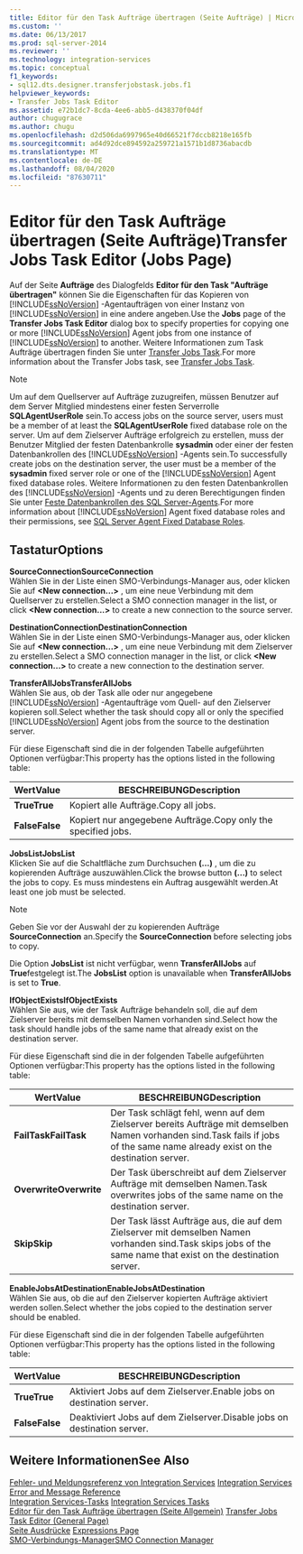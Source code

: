 ```yaml
---
title: Editor für den Task Aufträge übertragen (Seite Aufträge) | Microsoft-Dokumentation
ms.custom: ''
ms.date: 06/13/2017
ms.prod: sql-server-2014
ms.reviewer: ''
ms.technology: integration-services
ms.topic: conceptual
f1_keywords:
- sql12.dts.designer.transferjobstask.jobs.f1
helpviewer_keywords:
- Transfer Jobs Task Editor
ms.assetid: e72b1dc7-8cda-4ee6-abb5-d438370f04df
author: chugugrace
ms.author: chugu
ms.openlocfilehash: d2d506da6997965e40d66521f7dccb8218e165fb
ms.sourcegitcommit: ad4d92dce894592a259721a1571b1d8736abacdb
ms.translationtype: MT
ms.contentlocale: de-DE
ms.lasthandoff: 08/04/2020
ms.locfileid: "87630711"
---
```

# <a name="transfer-jobs-task-editor-jobs-page"></a><span data-ttu-id="c960e-102">Editor für den Task Aufträge übertragen (Seite Aufträge)</span><span class="sxs-lookup"><span data-stu-id="c960e-102">Transfer Jobs Task Editor (Jobs Page)</span></span>
  <span data-ttu-id="c960e-103">Auf der Seite **Aufträge** des Dialogfelds **Editor für den Task "Aufträge übertragen"** können Sie die Eigenschaften für das Kopieren von [!INCLUDE[ssNoVersion](../includes/ssnoversion-md.md)] -Agentaufträgen von einer Instanz von [!INCLUDE[ssNoVersion](../includes/ssnoversion-md.md)] in eine andere angeben.</span><span class="sxs-lookup"><span data-stu-id="c960e-103">Use the **Jobs** page of the **Transfer Jobs Task Editor** dialog box to specify properties for copying one or more [!INCLUDE[ssNoVersion](../includes/ssnoversion-md.md)] Agent jobs from one instance of [!INCLUDE[ssNoVersion](../includes/ssnoversion-md.md)] to another.</span></span> <span data-ttu-id="c960e-104">Weitere Informationen zum Task Aufträge übertragen finden Sie unter [Transfer Jobs Task](control-flow/transfer-jobs-task.md).</span><span class="sxs-lookup"><span data-stu-id="c960e-104">For more information about the Transfer Jobs task, see [Transfer Jobs Task](control-flow/transfer-jobs-task.md).</span></span>  
  
> [!NOTE]  
>  <span data-ttu-id="c960e-105">Um auf dem Quellserver auf Aufträge zuzugreifen, müssen Benutzer auf dem Server Mitglied mindestens einer festen Serverrolle **SQLAgentUserRole** sein.</span><span class="sxs-lookup"><span data-stu-id="c960e-105">To access jobs on the source server, users must be a member of at least the **SQLAgentUserRole** fixed database role on the server.</span></span> <span data-ttu-id="c960e-106">Um auf dem Zielserver Aufträge erfolgreich zu erstellen, muss der Benutzer Mitglied der festen Datenbankrolle **sysadmin** oder einer der festen Datenbankrollen des [!INCLUDE[ssNoVersion](../includes/ssnoversion-md.md)] -Agents sein.</span><span class="sxs-lookup"><span data-stu-id="c960e-106">To successfully create jobs on the destination server, the user must be a member of the **sysadmin** fixed server role or one of the [!INCLUDE[ssNoVersion](../includes/ssnoversion-md.md)] Agent fixed database roles.</span></span> <span data-ttu-id="c960e-107">Weitere Informationen zu den festen Datenbankrollen des [!INCLUDE[ssNoVersion](../includes/ssnoversion-md.md)] -Agents und zu deren Berechtigungen finden Sie unter [Feste Datenbankrollen des SQL Server-Agents](../ssms/agent/sql-server-agent-fixed-database-roles.md).</span><span class="sxs-lookup"><span data-stu-id="c960e-107">For more information about [!INCLUDE[ssNoVersion](../includes/ssnoversion-md.md)] Agent fixed database roles and their permissions, see [SQL Server Agent Fixed Database Roles](../ssms/agent/sql-server-agent-fixed-database-roles.md).</span></span>  
  
## <a name="options"></a><span data-ttu-id="c960e-108">Tastatur</span><span class="sxs-lookup"><span data-stu-id="c960e-108">Options</span></span>  
 <span data-ttu-id="c960e-109">**SourceConnection**</span><span class="sxs-lookup"><span data-stu-id="c960e-109">**SourceConnection**</span></span>  
 <span data-ttu-id="c960e-110">Wählen Sie in der Liste einen SMO-Verbindungs-Manager aus, oder klicken Sie auf **\<New connection...>** , um eine neue Verbindung mit dem Quellserver zu erstellen.</span><span class="sxs-lookup"><span data-stu-id="c960e-110">Select a SMO connection manager in the list, or click **\<New connection...>** to create a new connection to the source server.</span></span>  
  
 <span data-ttu-id="c960e-111">**DestinationConnection**</span><span class="sxs-lookup"><span data-stu-id="c960e-111">**DestinationConnection**</span></span>  
 <span data-ttu-id="c960e-112">Wählen Sie in der Liste einen SMO-Verbindungs-Manager aus, oder klicken Sie auf **\<New connection...>** , um eine neue Verbindung mit dem Zielserver zu erstellen.</span><span class="sxs-lookup"><span data-stu-id="c960e-112">Select a SMO connection manager in the list, or click **\<New connection...>** to create a new connection to the destination server.</span></span>  
  
 <span data-ttu-id="c960e-113">**TransferAllJobs**</span><span class="sxs-lookup"><span data-stu-id="c960e-113">**TransferAllJobs**</span></span>  
 <span data-ttu-id="c960e-114">Wählen Sie aus, ob der Task alle oder nur angegebene [!INCLUDE[ssNoVersion](../includes/ssnoversion-md.md)] -Agentaufträge vom Quell- auf den Zielserver kopieren soll.</span><span class="sxs-lookup"><span data-stu-id="c960e-114">Select whether the task should copy all or only the specified [!INCLUDE[ssNoVersion](../includes/ssnoversion-md.md)] Agent jobs from the source to the destination server.</span></span>  
  
 <span data-ttu-id="c960e-115">Für diese Eigenschaft sind die in der folgenden Tabelle aufgeführten Optionen verfügbar:</span><span class="sxs-lookup"><span data-stu-id="c960e-115">This property has the options listed in the following table:</span></span>  
  
|<span data-ttu-id="c960e-116">Wert</span><span class="sxs-lookup"><span data-stu-id="c960e-116">Value</span></span>|<span data-ttu-id="c960e-117">BESCHREIBUNG</span><span class="sxs-lookup"><span data-stu-id="c960e-117">Description</span></span>|  
|-----------|-----------------|  
|<span data-ttu-id="c960e-118">**True**</span><span class="sxs-lookup"><span data-stu-id="c960e-118">**True**</span></span>|<span data-ttu-id="c960e-119">Kopiert alle Aufträge.</span><span class="sxs-lookup"><span data-stu-id="c960e-119">Copy all jobs.</span></span>|  
|<span data-ttu-id="c960e-120">**False**</span><span class="sxs-lookup"><span data-stu-id="c960e-120">**False**</span></span>|<span data-ttu-id="c960e-121">Kopiert nur angegebene Aufträge.</span><span class="sxs-lookup"><span data-stu-id="c960e-121">Copy only the specified jobs.</span></span>|  
  
 <span data-ttu-id="c960e-122">**JobsList**</span><span class="sxs-lookup"><span data-stu-id="c960e-122">**JobsList**</span></span>  
 <span data-ttu-id="c960e-123">Klicken Sie auf die Schaltfläche zum Durchsuchen **(...)** , um die zu kopierenden Aufträge auszuwählen.</span><span class="sxs-lookup"><span data-stu-id="c960e-123">Click the browse button **(...)** to select the jobs to copy.</span></span> <span data-ttu-id="c960e-124">Es muss mindestens ein Auftrag ausgewählt werden.</span><span class="sxs-lookup"><span data-stu-id="c960e-124">At least one job must be selected.</span></span>  
  
> [!NOTE]  
>  <span data-ttu-id="c960e-125">Geben Sie vor der Auswahl der zu kopierenden Aufträge **SourceConnection** an.</span><span class="sxs-lookup"><span data-stu-id="c960e-125">Specify the **SourceConnection** before selecting jobs to copy.</span></span>  
  
 <span data-ttu-id="c960e-126">Die Option **JobsList** ist nicht verfügbar, wenn **TransferAllJobs** auf **True**festgelegt ist.</span><span class="sxs-lookup"><span data-stu-id="c960e-126">The **JobsList** option is unavailable when **TransferAllJobs** is set to **True**.</span></span>  
  
 <span data-ttu-id="c960e-127">**IfObjectExists**</span><span class="sxs-lookup"><span data-stu-id="c960e-127">**IfObjectExists**</span></span>  
 <span data-ttu-id="c960e-128">Wählen Sie aus, wie der Task Aufträge behandeln soll, die auf dem Zielserver bereits mit demselben Namen vorhanden sind.</span><span class="sxs-lookup"><span data-stu-id="c960e-128">Select how the task should handle jobs of the same name that already exist on the destination server.</span></span>  
  
 <span data-ttu-id="c960e-129">Für diese Eigenschaft sind die in der folgenden Tabelle aufgeführten Optionen verfügbar:</span><span class="sxs-lookup"><span data-stu-id="c960e-129">This property has the options listed in the following table:</span></span>  
  
|<span data-ttu-id="c960e-130">Wert</span><span class="sxs-lookup"><span data-stu-id="c960e-130">Value</span></span>|<span data-ttu-id="c960e-131">BESCHREIBUNG</span><span class="sxs-lookup"><span data-stu-id="c960e-131">Description</span></span>|  
|-----------|-----------------|  
|<span data-ttu-id="c960e-132">**FailTask**</span><span class="sxs-lookup"><span data-stu-id="c960e-132">**FailTask**</span></span>|<span data-ttu-id="c960e-133">Der Task schlägt fehl, wenn auf dem Zielserver bereits Aufträge mit demselben Namen vorhanden sind.</span><span class="sxs-lookup"><span data-stu-id="c960e-133">Task fails if jobs of the same name already exist on the destination server.</span></span>|  
|<span data-ttu-id="c960e-134">**Overwrite**</span><span class="sxs-lookup"><span data-stu-id="c960e-134">**Overwrite**</span></span>|<span data-ttu-id="c960e-135">Der Task überschreibt auf dem Zielserver Aufträge mit demselben Namen.</span><span class="sxs-lookup"><span data-stu-id="c960e-135">Task overwrites jobs of the same name on the destination server.</span></span>|  
|<span data-ttu-id="c960e-136">**Skip**</span><span class="sxs-lookup"><span data-stu-id="c960e-136">**Skip**</span></span>|<span data-ttu-id="c960e-137">Der Task lässt Aufträge aus, die auf dem Zielserver mit demselben Namen vorhanden sind.</span><span class="sxs-lookup"><span data-stu-id="c960e-137">Task skips jobs of the same name that exist on the destination server.</span></span>|  
  
 <span data-ttu-id="c960e-138">**EnableJobsAtDestination**</span><span class="sxs-lookup"><span data-stu-id="c960e-138">**EnableJobsAtDestination**</span></span>  
 <span data-ttu-id="c960e-139">Wählen Sie aus, ob die auf den Zielserver kopierten Aufträge aktiviert werden sollen.</span><span class="sxs-lookup"><span data-stu-id="c960e-139">Select whether the jobs copied to the destination server should be enabled.</span></span>  
  
 <span data-ttu-id="c960e-140">Für diese Eigenschaft sind die in der folgenden Tabelle aufgeführten Optionen verfügbar:</span><span class="sxs-lookup"><span data-stu-id="c960e-140">This property has the options listed in the following table:</span></span>  
  
|<span data-ttu-id="c960e-141">Wert</span><span class="sxs-lookup"><span data-stu-id="c960e-141">Value</span></span>|<span data-ttu-id="c960e-142">BESCHREIBUNG</span><span class="sxs-lookup"><span data-stu-id="c960e-142">Description</span></span>|  
|-----------|-----------------|  
|<span data-ttu-id="c960e-143">**True**</span><span class="sxs-lookup"><span data-stu-id="c960e-143">**True**</span></span>|<span data-ttu-id="c960e-144">Aktiviert Jobs auf dem Zielserver.</span><span class="sxs-lookup"><span data-stu-id="c960e-144">Enable jobs on destination server.</span></span>|  
|<span data-ttu-id="c960e-145">**False**</span><span class="sxs-lookup"><span data-stu-id="c960e-145">**False**</span></span>|<span data-ttu-id="c960e-146">Deaktiviert Jobs auf dem Zielserver.</span><span class="sxs-lookup"><span data-stu-id="c960e-146">Disable jobs on destination server.</span></span>|  
  
## <a name="see-also"></a><span data-ttu-id="c960e-147">Weitere Informationen</span><span class="sxs-lookup"><span data-stu-id="c960e-147">See Also</span></span>  
 <span data-ttu-id="c960e-148">[Fehler- und Meldungsreferenz von Integration Services](../../2014/integration-services/integration-services-error-and-message-reference.md) </span><span class="sxs-lookup"><span data-stu-id="c960e-148">[Integration Services Error and Message Reference](../../2014/integration-services/integration-services-error-and-message-reference.md) </span></span>  
 <span data-ttu-id="c960e-149">[Integration Services-Tasks](control-flow/integration-services-tasks.md) </span><span class="sxs-lookup"><span data-stu-id="c960e-149">[Integration Services Tasks](control-flow/integration-services-tasks.md) </span></span>  
 <span data-ttu-id="c960e-150">[Editor für den Task Aufträge übertragen &#40;Seite Allgemein&#41;](general-page-of-integration-services-designers-options.md) </span><span class="sxs-lookup"><span data-stu-id="c960e-150">[Transfer Jobs Task Editor &#40;General Page&#41;](general-page-of-integration-services-designers-options.md) </span></span>  
 <span data-ttu-id="c960e-151">[Seite Ausdrücke](expressions/expressions-page.md) </span><span class="sxs-lookup"><span data-stu-id="c960e-151">[Expressions Page](expressions/expressions-page.md) </span></span>  
 [<span data-ttu-id="c960e-152">SMO-Verbindungs-Manager</span><span class="sxs-lookup"><span data-stu-id="c960e-152">SMO Connection Manager</span></span>](connection-manager/smo-connection-manager.md)  
  
  
